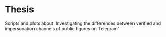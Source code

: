 # Thesis
Scripts and plots about 'Investigating the differences between verified and impersonation channels of public figures on Telegram'

